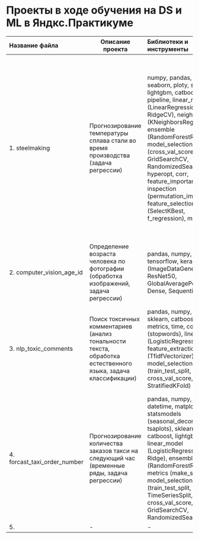 ﻿# Проекты в ходе обучения на DS и ML в Яндкс.Практикуме
 
| Название файла | Описание проекта | Библиотеки и инструменты | Ключевые слова |
| :--- | --- | :--- | --- |
| 1. steelmaking | Прогнозирование температуры сплава стали во время производства (задача регрессии) | numpy, pandas, matplotlib, seaborn, ploty, sklearn, lightgbm, catboost, keras, pipeline, linear_model (LinearRegression, RidgeCV), neighbors (KNeighborsRegressor), ensemble (RandomForestRegresson), model_selection (cross_val_score, GridSearchCV, RandomizedSearchCV), hyperopt, corr, feature_importances, inspection (permutation_importance), feature_selection (SelectKBest,  f_regression), metrics | регрессия, анализ и визуализация данных, обработка данных (пропуски, выбросы), проверка на мультиколлениарность (коэф. корреляции Пирсона, VIF анализ, F-regression), кросс-валидация, подбор гиперпараметров, анализ значимости признаков, упаковка в пайплайн, линейная регрессии, K-ближайших соседей, случайный лес, градиентный бустинг, нейронные сети (полносвязная сеть (maltylayer perceptron), сверточная сеть (convolution multylayer network), сеть с архитектурой LeNet) |
| 2. computer_vision_age_id | Определение возраста человека по фотографии (обработка изображений, задача регрессии) | pandas, numpy, matplotlib, tensorflow, keras (ImageDataGenerator, ResNet50, GlobalAveragePooling2D, Dense, Sequential, Adam) | компьютерное зрение, computer vision, сверточная нейронная сеть, СNN (convolution nueral network), ResNet50 |
| 3. nlp_toxic_comments | Поиск токсичных комментариев (анализ тональности текста, обработка естественного языка, задача классификации) | pandas, numpy, nltk, sklearn, catboost, pipeline, metrics, time, corpus (stopwords), linear_model (LogisticRegression), feature_extraction (TfidfVectorizer), model_selection (train_test_split, cross_val_score, StratifiedKFold) | NLP, обработка естественного языка, классификация, балансировка классов, токенизация, отсечение стоп-слов, векторизация, эмбеддинг, кросс-валидация, упаковка в пайплайн, линейная регрессии, градиентный бустинг |
| 4. forcast_taxi_order_number | Прогнозирование количества заказов такси на следующий час (временные ряды, задача регрессии) | pandas, numpy, time, datetime, matplotlib, statsmodels (seasonal_decompose, tsaplots), sklearn, catboost, lightgbm, linear_model (LogisticRegression, Ridge), ensemble (RandomForestRegressor), metrics (make_scorer), model_selection (train_test_split, TimeSeriesSplit, cross_val_score, GridSearchCV, RandomizedSearchCV) | временные ряды, time series forecasting, ресемплирование, скользящее среднее, декомпозиция, временные лаги, автокорреляция, сплит временных рядов |
| 5. | - | - | - |
